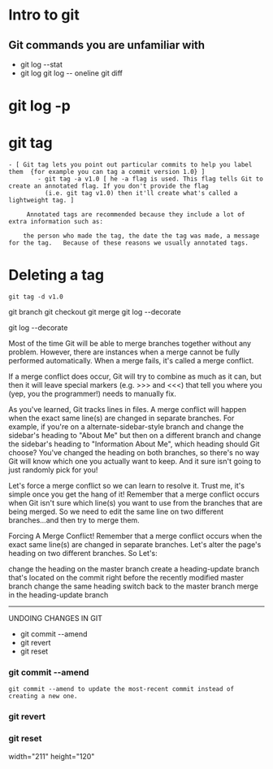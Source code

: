 
# Intro to git

## Git commands you are unfamiliar with 

 - git log --stat
 - git log
 git log -- oneline
 git diff
# git log -p
  # git tag 
    - [ Git tag lets you point out particular commits to help you label them  {for example you can tag a commit version 1.0} ]
            - git tag -a v1.0 [ he -a flag is used. This flag tells Git to create an annotated flag. If you don't provide the flag 
              (i.e. git tag v1.0) then it'll create what's called a lightweight tag. ]

         Annotated tags are recommended because they include a lot of extra information such as:

        the person who made the tag, the date the tag was made, a message for the tag.   Because of these reasons we usually annotated tags.

# Deleting a tag
    git tag -d v1.0

 git branch
 git checkout
 git merge
 git log --decorate

 git log --decorate




 Most of the time Git will be able to merge branches together without any problem. However, there are instances when a merge cannot be fully performed automatically. When a merge fails, it's called a merge conflict.

If a merge conflict does occur, Git will try to combine as much as it can, but then it will leave special markers (e.g. >>> and <<<) that tell you where you (yep, you the programmer!) needs to manually fix.

As you've learned, Git tracks lines in files. A merge conflict will happen when the exact same line(s) are changed in separate branches. For example, if you're on a alternate-sidebar-style branch and change the sidebar's heading to "About Me" but then on a different branch and change the sidebar's heading to "Information About Me", which heading should Git choose? You've changed the heading on both branches, so there's no way Git will know which one you actually want to keep. And it sure isn't going to just randomly pick for you!

Let's force a merge conflict so we can learn to resolve it. Trust me, it's simple once you get the hang of it! Remember that a merge conflict occurs when Git isn't sure which line(s) you want to use from the branches that are being merged. So we need to edit the same line on two different branches...and then try to merge them.

Forcing A Merge Conflict!
Remember that a merge conflict occurs when the exact same line(s) are changed in separate branches. Let's alter the page's heading on two different branches. So Let's:

change the heading on the master branch
create a heading-update branch that's located on the commit right before the recently modified master branch
change the same heading
switch back to the master branch
merge in the heading-update branch


_______________________________________________________________

UNDOING CHANGES IN GIT
 - git commit --amend
 - git revert
 - git reset


 ### git commit --amend
    git commit --amend to update the most-recent commit instead of creating a new one.
 ### git revert
 ### git reset


 width="211" height="120"